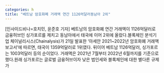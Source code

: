 ```yaml
---
categories: h
title: "베트남 암호화폐 거래액 연간 1126억달러동남아 2위"
---
```

[인사이드비나=호치민, 윤준호 기자] 베트남의 암호화폐 연간 거래액이 1126억달러로 금융허브인 싱가포르를 제치고 동남아에서 태국에 이어 2위에 올랐다.블록체인 분석기업 체이널리시스(Chainalysis)가 21일 발표한 ‘아세안 2021~2022년 암호화폐 거래액 보고서’에 따르면, 태국이 1359억달러로 1위였다. 뒤이어 베트남 1126억달러, 싱가포르는 1003억달러 등의 순이었다. 거래액은 2021년 7월부터 2022년 6월까지를 기준으로 했다.원래 싱가포르는 글로벌 금융허브이자 낮은 법인세와 블록체인에 대한 별다른 규제가